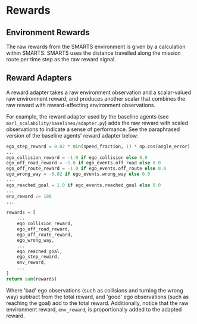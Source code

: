 # Rewards

## Environment Rewards

The raw rewards from the SMARTS environment is given by a calculation within SMARTS. SMARTS uses the distance travelled along the mission route per time step as the raw reward signal.

## Reward Adapters

A reward adapter takes a raw environment observation and a scalar-valued raw environment reward, and produces another scalar that combines the raw reward with reward-affecting environment observations.

For example, the reward adapter used by the baseline agents (see `marl_scalability/baselines/adapter.py`) adds the raw reward with scaled observations to indicate a sense of performance. See the paraphrased version of the baseline agents' reward adapter below:
```python
ego_step_reward = 0.02 * min(speed_fraction, 1) * np.cos(angle_error)
...
ego_collision_reward = -1.0 if ego_collision else 0.0
ego_off_road_reward = -1.0 if ego_events.off_road else 0.0
ego_off_route_reward = -1.0 if ego_events.off_route else 0.0
ego_wrong_way = -0.02 if ego_events.wrong_way else 0.0
...
ego_reached_goal = 1.0 if ego_events.reached_goal else 0.0
...
env_reward /= 100
...

rewards = [
    ...
    ego_collision_reward,
    ego_off_road_reward,
    ego_off_route_reward,
    ego_wrong_way,
    ...
    ego_reached_goal,
    ego_step_reward,
    env_reward,
    ...
]
return sum(rewards)
```
Where 'bad' ego observations (such as collisions and turning the wrong way) subtract from the total reward, and 'good' ego observations (such as reaching the goal) add to the total reward. Additionally, notice that the raw environment reward, `env_reward`, is proportionally added to the adapted reward.